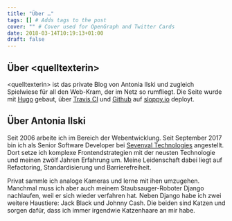 ```yaml
---
title: "Über …"
tags: [] # Adds tags to the post
cover: "" # Cover used for OpenGraph and Twitter Cards
date: 2018-03-14T10:19:13+01:00
draft: false
---
```

## Über \<quelltexterin\>

\<quelltexterin> ist das private Blog von Antonia Ilski und zugleich Spielwiese für all den Web-Kram, der im Netz so rumfliegt. Die Seite wurde mit [Hugo](http://gohugo.io) gebaut, über [Travis CI](https://travis-ci.org/) und [Github](https://github.com) auf [sloppy.io](https://sloppy.io) deployt.

## Über Antonia Ilski

Seit 2006 arbeite ich im Bereich der Webentwicklung. Seit September 2017 bin ich als Senior Software Developer bei [Sevenval Technologies](https://www.sevenval.com) angestellt. Dort setze ich komplexe Frontendstrategien mit der neusten Technologie und meinen zwölf Jahren Erfahrung um. Meine Leidenschaft dabei liegt auf Refactoring, Standardisierung und Barrierefreiheit.

Privat sammle ich analoge Kameras und lerne mit ihen umzugehen. Manchmal muss ich aber auch meinem Staubsauger-Roboter Django nachlaufen, weil er sich wieder verfahren hat. Neben Django habe ich zwei weitere Haustiere: Jack Black und Johnny Cash. Die beiden sind Katzen und sorgen dafür, dass ich immer irgendwie Katzenhaare an mir habe.